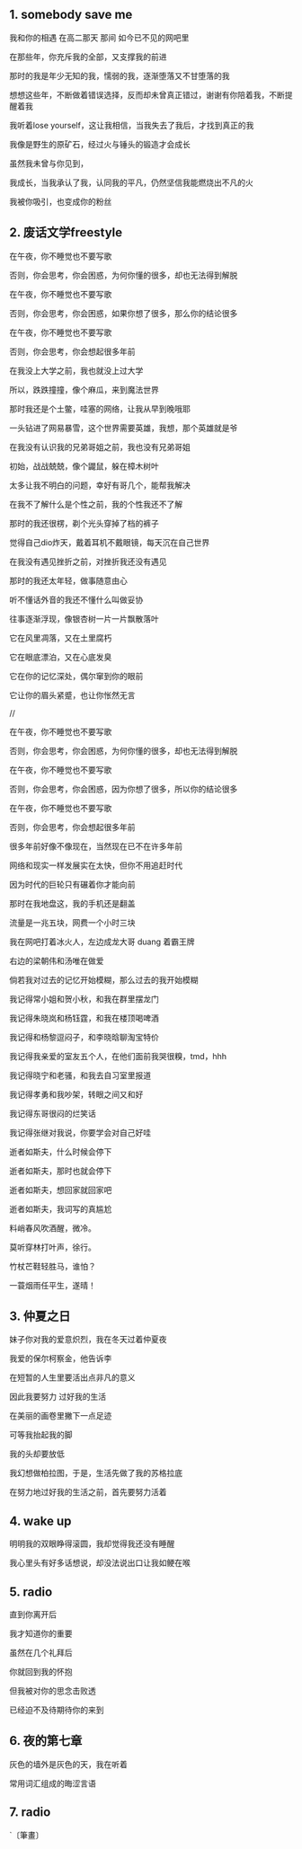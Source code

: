 ## 1. somebody save me

我和你的相遇 在高二那天 那间 如今已不见的网吧里

在那些年，你充斥我的全部，又支撑我的前进

那时的我是年少无知的我，懦弱的我，逐渐堕落又不甘堕落的我

想想这些年，不断做着错误选择，反而却未曾真正错过，谢谢有你陪着我，不断提醒着我

我听着lose yourself，这让我相信，当我失去了我后，才找到真正的我

我像是野生的原矿石，经过火与锤头的锻造才会成长

虽然我未曾与你见到，

我成长，当我承认了我，认同我的平凡，仍然坚信我能燃烧出不凡的火

我被你吸引，也变成你的粉丝

## 2. 废话文学freestyle

在午夜，你不睡觉也不要写歌

否则，你会思考，你会困惑，为何你懂的很多，却也无法得到解脱

在午夜，你不睡觉也不要写歌

否则，你会思考，你会困惑，如果你想了很多，那么你的结论很多

在午夜，你不睡觉也不要写歌

否则，你会思考，你会想起很多年前

在我没上大学之前，我也就没上过大学

所以，跌跌撞撞，像个麻瓜，来到魔法世界

那时我还是个土鳖，哇塞的网络，让我从早到晚哦耶

一头钻进了网易暴雪，这个世界需要英雄，我想，那个英雄就是爷

在我没有认识我的兄弟哥姐之前，我也没有兄弟哥姐

初始，战战兢兢，像个鼹鼠，躲在樟木树叶

太多让我不明白的问题，幸好有哥几个，能帮我解决

在我不了解什么是个性之前，我的个性我还不了解

那时的我还很楞，剃个光头穿掉了档的裤子

觉得自己dio炸天，戴着耳机不戴眼镜，每天沉在自己世界

在我没有遇见挫折之前，对挫折我还没有遇见

那时的我还太年轻，做事随意由心

听不懂话外音的我还不懂什么叫做妥协

往事逐渐浮现，像银杏树一片一片飘散落叶

它在风里凋落，又在土里腐朽

它在眼底漂泊，又在心底发臭

它在你的记忆深处，偶尔窜到你的眼前

它让你的眉头紧蹙，也让你怅然无言

//

在午夜，你不睡觉也不要写歌

否则，你会思考，你会困惑，为何你懂的很多，却也无法得到解脱

在午夜，你不睡觉也不要写歌

否则，你会思考，你会困惑，因为你想了很多，所以你的结论很多

在午夜，你不睡觉也不要写歌

否则，你会思考，你会想起很多年前

很多年前好像不像现在，当然现在已不在许多年前

网络和现实一样发展实在太快，但你不用追赶时代

因为时代的巨轮只有碾着你才能向前

那时在我地盘这，我的手机还是翻盖

流量是一兆五块，网费一个小时三块

我在网吧打着冰火人，左边成龙大哥 duang 着霸王牌

右边的梁朝伟和汤唯在做爱

倘若我对过去的记忆开始模糊，那么过去的我开始模糊

我记得常小姐和贺小秋，和我在群里摆龙门

我记得朱晓岚和杨钰霆，和我在楼顶喝啤酒

我记得和杨黎逗闷子，和李晓晗聊淘宝特价

我记得我亲爱的室友五个人，在他们面前我哭很糗，tmd，hhh

我记得晓宁和老骚，和我去自习室里报道

我记得孝勇和我吵架，转眼之间又和好

我记得东哥很闷的烂笑话

我记得张继对我说，你要学会对自己好哇

逝者如斯夫，什么时候会停下

逝者如斯夫，那时也就会停下

逝者如斯夫，想回家就回家吧

逝者如斯夫，我词写的真尴尬

料峭春风吹酒醒，微冷。

莫听穿林打叶声，徐行。

竹杖芒鞋轻胜马，谁怕？

一蓑烟雨任平生，遂晴！

## 3. 仲夏之日

妹子你对我的爱意炽烈，我在冬天过着仲夏夜

我爱的保尔柯察金，他告诉李

在短暂的人生里要活出点非凡的意义

因此我要努力 过好我的生活

在美丽的画卷里撇下一点足迹

可等我抬起我的脚

我的头却要放低

我幻想做柏拉图，于是，生活先做了我的苏格拉底

在努力地过好我的生活之前，首先要努力活着

## 4. wake up

明明我的双眼睁得滚圆，我却觉得我还没有睡醒

我心里头有好多话想说，却没法说出口让我如鲠在喉

## 5. radio

直到你离开后

我才知道你的重要

虽然在几个礼拜后

你就回到我的怀抱

但我被对你的思念击败透

已经迫不及待期待你的来到

## 6. 夜的第七章

灰色的墙外是灰色的天，我在听着

常用词汇组成的晦涩言语

## 7. radio
`〔筆畫〕